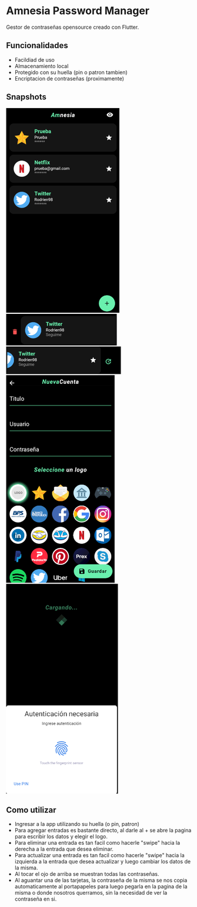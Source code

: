 # Amnesia Password Manager
Gestor de contraseñas opensource creado con Flutter. 

## Funcionalidades 
- Facildiad de uso
- Almacenamiento local
- Protegido con su huella (pin o patron tambien)
- Encriptacion de contraseñas (proximamente)

## Snapshots
<img src="/Snapshots/Ejemplo14.png">
<img src="/Snapshots/Ejemplo15.png">
<img src="/Snapshots/Ejemplo16.png">
<img src="/Snapshots/Ejemplo17.png">
<img src="/Snapshots/Ejemplo18.png">


## Como utilizar
- Ingresar a la app utilizando su huella (o pin, patron)
- Para agregar entradas es bastante directo, al darle al + se abre la pagina para escribir los datos y elegir el logo.
- Para eliminar una entrada es tan facil como hacerle "swipe" hacia la derecha a la entrada que desea eliminar.
- Para actualizar una entrada es tan facil como hacerle "swipe" hacia la izquierda a la entrada que desea actualizar y luego cambiar los datos de la misma.
- Al tocar el ojo de arriba se muestran todas las contraseñas.
- Al aguantar una de las tarjetas, la contraseña de la misma se nos copia automaticamente al portapapeles para luego pegarla en la pagina de la misma o donde nosotros querramos, sin la necesidad de ver la contraseña en si.

<!-- 
## A actualizar/agregar/cambiar
- Agregar favoritos (bool en base de datos posiblemente) <-- ya se agrego como un integer, cuando vale 1 es que es fav
    Para cargar la lista con los favs primero utilizar instrucciones SQL (WHERE favorito = 1)
- Actualizar logo
- Agregar un generador de contraseñas
- Agregar light theme (un color cremita quizas, con accentos blancos, mas profesional)
- Agregar encriptacion de las contraseñas (https://pub.dev/packages/encrypt,https://pub.dev/packages/aes_crypt)
-->

<!-- 
COMANDOS UTILES
- Actualizar el icono de la app
    flutter pub run flutter_launcher_icons:main
- Crear el APK
    flutter build apk --split-per-abi (en la raiz del directorio)
-->